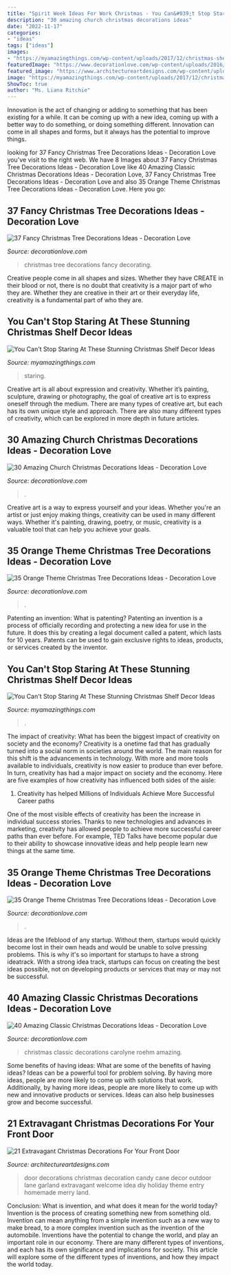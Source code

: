 ```yaml
---
title: "Spirit Week Ideas For Work Christmas - You Can&#039;t Stop Staring At These Stunning Christmas Shelf Decor Ideas"
description: "30 amazing church christmas decorations ideas"
date: "2022-11-17"
categories:
- "ideas"
tags: ["ideas"]
images:
- "https://myamazingthings.com/wp-content/uploads/2017/12/christmas-shelf-decor-5-.jpg"
featuredImage: "https://www.decorationlove.com/wp-content/uploads/2016/08/Church-Advent-Wreath.jpg"
featured_image: "https://www.architectureartdesigns.com/wp-content/uploads/2016/11/10-41-630x840.jpg"
image: "https://myamazingthings.com/wp-content/uploads/2017/12/christmas-shelf-decor-5-.jpg"
ShowToc: true
author: "Ms. Liana Ritchie"
---
```



Innovation is the act of changing or adding to something that has been existing for a while. It can be coming up with a new idea, coming up with a better way to do something, or doing something different. Innovation can come in all shapes and forms, but it always has the potential to improve things.

	

		
looking for 37 Fancy Christmas Tree Decorations Ideas - Decoration Love you've visit to the right web. We have 8 Images about 37 Fancy Christmas Tree Decorations Ideas - Decoration Love like 40 Amazing Classic Christmas Decorations Ideas - Decoration Love, 37 Fancy Christmas Tree Decorations Ideas - Decoration Love and also 35 Orange Theme Christmas Tree Decorations Ideas - Decoration Love. Here you go:
		
    
## 37 Fancy Christmas Tree Decorations Ideas - Decoration Love

<img loading=lazy src="http://www.decorationlove.com/wp-content/uploads/2016/10/2015-Christmas-Tree-Decorating-Idea-2.jpg" onerror="this.onerror=null;this.src='https://tse1.mm.bing.net/th?id=OIP.wu_uJQCrdLSD4I2JauXvfwHaJ4&amp;pid=15.1';" alt="37 Fancy Christmas Tree Decorations Ideas - Decoration Love">

_Source: decorationlove.com_

>christmas tree decorations fancy decorating. 

	

Creative people come in all shapes and sizes. Whether they have CREATE in their blood or not, there is no doubt that creativity is a major part of who they are. Whether they are creative in their art or their everyday life, creativity is a fundamental part of who they are.

    
## You Can&#039;t Stop Staring At These Stunning Christmas Shelf Decor Ideas

<img loading=lazy src="https://myamazingthings.com/wp-content/uploads/2017/12/christmas-shelf-decor-3-.jpg" onerror="this.onerror=null;this.src='https://tse3.mm.bing.net/th?id=OIP.NTDYbDqkbJcmVIQpa7wydwHaLH&amp;pid=15.1';" alt="You Can&#039;t Stop Staring At These Stunning Christmas Shelf Decor Ideas">

_Source: myamazingthings.com_

>staring. 

	

Creative art is all about expression and creativity. Whether it’s painting, sculpture, drawing or photography, the goal of creative art is to express oneself through the medium. There are many types of creative art, but each has its own unique style and approach. There are also many different types of creativity, which can be explored in more depth in future articles.

    
## 30 Amazing Church Christmas Decorations Ideas - Decoration Love

<img loading=lazy src="https://www.decorationlove.com/wp-content/uploads/2016/08/Church-Advent-Wreath.jpg" onerror="this.onerror=null;this.src='https://tse4.mm.bing.net/th?id=OIP.OJZcb2SIwpvIIVCiW05MXQHaLG&amp;pid=15.1';" alt="30 Amazing Church Christmas Decorations Ideas - Decoration Love">

_Source: decorationlove.com_

>. 

	

Creative art is a way to express yourself and your ideas. Whether you're an artist or just enjoy making things, creativity can be used in many different ways. Whether it's painting, drawing, poetry, or music, creativity is a valuable tool that can help you achieve your goals.

    
## 35 Orange Theme Christmas Tree Decorations Ideas - Decoration Love

<img loading=lazy src="https://www.decorationlove.com/wp-content/uploads/2016/10/Orange-Themed-Christmas-Tree.jpg" onerror="this.onerror=null;this.src='https://tse1.mm.bing.net/th?id=OIP.gxecVO7XJfa8ajDwUXz5nAHaLI&amp;pid=15.1';" alt="35 Orange Theme Christmas Tree Decorations Ideas - Decoration Love">

_Source: decorationlove.com_

>. 

	

Patenting an invention: What is patenting?
Patenting an invention is a process of officially recording and protecting a new idea for use in the future. It does this by creating a legal document called a patent, which lasts for 10 years. Patents can be used to gain exclusive rights to ideas, products, or services created by the inventor.

    
## You Can&#039;t Stop Staring At These Stunning Christmas Shelf Decor Ideas

<img loading=lazy src="https://myamazingthings.com/wp-content/uploads/2017/12/christmas-shelf-decor-5-.jpg" onerror="this.onerror=null;this.src='https://tse3.mm.bing.net/th?id=OIP.BNe1PQmjJ3u4dWrWIUaw_AHaKt&amp;pid=15.1';" alt="You Can&#039;t Stop Staring At These Stunning Christmas Shelf Decor Ideas">

_Source: myamazingthings.com_

>. 

	

The impact of creativity: What has been the biggest impact of creativity on society and the economy?
Creativity is a onetime fad that has gradually turned into a social norm in societies around the world. The main reason for this shift is the advancements in technology. With more and more tools available to individuals, creativity is now easier to produce than ever before. In turn, creativity has had a major impact on society and the economy. Here are five examples of how creativity has influenced both sides of the aisle:
1) Creativity has helped Millions of Individuals Achieve More Successful Career paths

One of the most visible effects of creativity has been the increase in individual success stories. Thanks to new technologies and advances in marketing, creativity has allowed people to achieve more successful career paths than ever before. For example, TED Talks have become popular due to their ability to showcase innovative ideas and help people learn new things at the same time.

    
## 35 Orange Theme Christmas Tree Decorations Ideas - Decoration Love

<img loading=lazy src="https://www.decorationlove.com/wp-content/uploads/2016/10/Christmas-Tree-Decorations-Ideas-3.jpg" onerror="this.onerror=null;this.src='https://tse3.mm.bing.net/th?id=OIP.SZ5TUtChOa3wxx4fiKHN6QHaLG&amp;pid=15.1';" alt="35 Orange Theme Christmas Tree Decorations Ideas - Decoration Love">

_Source: decorationlove.com_

>. 

	

Ideas are the lifeblood of any startup. Without them, startups would quickly become lost in their own heads and would be unable to solve pressing problems. This is why it's so important for startups to have a strong ideatrack. With a strong idea track, startups can focus on creating the best ideas possible, not on developing products or services that may or may not be successful.

    
## 40 Amazing Classic Christmas Decorations Ideas - Decoration Love

<img loading=lazy src="http://www.decorationlove.com/wp-content/uploads/2016/10/Carolyne-Roehm-Christmas.jpg" onerror="this.onerror=null;this.src='https://tse1.mm.bing.net/th?id=OIP.zrCPkozQIUm_e7wN3ctH9gHaLH&amp;pid=15.1';" alt="40 Amazing Classic Christmas Decorations Ideas - Decoration Love">

_Source: decorationlove.com_

>christmas classic decorations carolyne roehm amazing. 

	

Some benefits of having ideas: What are some of the benefits of having ideas?
Ideas can be a powerful tool for problem solving. By having more ideas, people are more likely to come up with solutions that work. Additionally, by having more ideas, people are more likely to come up with new and innovative products or services. Ideas can also help businesses grow and become successful.

    
## 21 Extravagant Christmas Decorations For Your Front Door

<img loading=lazy src="https://www.architectureartdesigns.com/wp-content/uploads/2016/11/10-41-630x840.jpg" onerror="this.onerror=null;this.src='https://tse4.mm.bing.net/th?id=OIP.lVf5Stvhz_8XdW0LylHXGAHaJ4&amp;pid=15.1';" alt="21 Extravagant Christmas Decorations For Your Front Door">

_Source: architectureartdesigns.com_

>door decorations christmas decoration candy cane decor outdoor lane garland extravagant welcome idea diy holiday theme entry homemade merry land. 

	

Conclusion: What is invention, and what does it mean for the world today?
Invention is the process of creating something new from something old. Invention can mean anything from a simple invention such as a new way to make bread, to a more complex invention such as the invention of the automobile. Inventions have the potential to change the world, and play an important role in our economy. There are many different types of inventions, and each has its own significance and implications for society. This article will explore some of the different types of inventions, and how they impact the world today.

